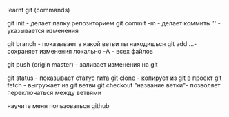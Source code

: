 learnt git (commands)


git init - делает папку репозиторием
git commit -m - делает коммиты
    '' - указывается изменения

git branch - показывает в какой ветви ты находишься
git add ...- сохраняет изменения локально
    -A - всех файлов

git push (origin master) - заливает изменения на git

git status - показывает статус гита
git clone - копирует из git в проект 
git fetch - выгружает из git ветви
git checkout "название ветки"- позволяет переключаться между ветвями


научите меня пользоваться github
